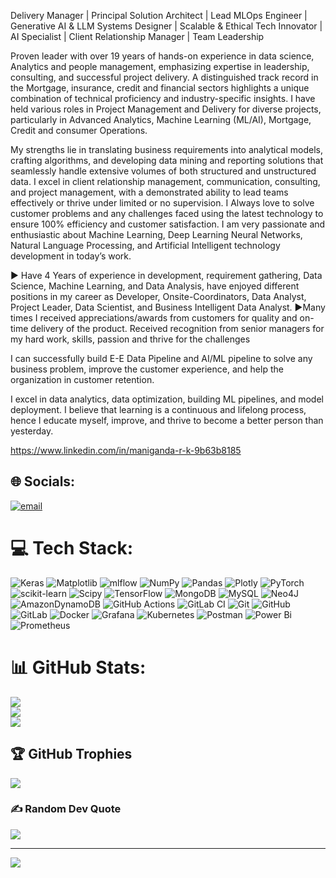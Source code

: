 Delivery Manager | Principal Solution Architect | Lead MLOps Engineer | Generative AI & LLM Systems Designer | Scalable & Ethical Tech Innovator | AI Specialist | Client Relationship Manager | Team Leadership

Proven leader with over 19 years of hands-on experience in data science, Analytics and people management, emphasizing expertise in leadership, consulting, and successful project delivery. A distinguished track record in the Mortgage, insurance, credit and financial sectors highlights a unique combination of technical proficiency and industry-specific insights. I have held various roles in Project Management and Delivery for diverse projects, particularly in Advanced Analytics, Machine Learning (ML/AI), Mortgage, Credit and consumer Operations.

My strengths lie in translating business requirements into analytical models, crafting algorithms, and developing data mining and reporting solutions that seamlessly handle extensive volumes of both structured and unstructured data. I excel in client relationship management, communication, consulting, and project management, with a demonstrated ability to lead teams effectively or thrive under limited or no supervision.
I Always love to solve customer problems and any challenges faced using the latest technology to ensure 100% efficiency and customer satisfaction. I am very passionate and enthusiastic about Machine Learning, Deep Learning Neural Networks, Natural Language Processing, and Artificial Intelligent technology development in today’s work.

► Have 4 Years of experience in development, requirement gathering, Data Science, Machine Learning, and Data Analysis, have enjoyed different positions in my career as Developer, Onsite-Coordinators, Data Analyst, Project Leader, Data Scientist, and Business Intelligent Data Analyst.
►Many times I received appreciations/awards from customers for quality and on-time delivery of the product. Received recognition from senior managers for my hard work, skills, passion and thrive for the challenges 

I can successfully build E-E Data Pipeline and AI/ML pipeline to solve any business problem, improve the customer experience, and help the organization in customer retention.

I excel in data analytics, data optimization, building ML pipelines, and model deployment. I believe that learning is a continuous and lifelong process, hence I educate myself, improve, and thrive to become a better person than yesterday.

https://www.linkedin.com/in/maniganda-r-k-9b63b8185


## 🌐 Socials:
[![email](https://img.shields.io/badge/Email-D14836?logo=gmail&logoColor=white)](mailto:rkmaniganda@gmail.com) 

# 💻 Tech Stack:
![Keras](https://img.shields.io/badge/Keras-%23D00000.svg?style=for-the-badge&logo=Keras&logoColor=white) ![Matplotlib](https://img.shields.io/badge/Matplotlib-%23ffffff.svg?style=for-the-badge&logo=Matplotlib&logoColor=black) ![mlflow](https://img.shields.io/badge/mlflow-%23d9ead3.svg?style=for-the-badge&logo=numpy&logoColor=blue) ![NumPy](https://img.shields.io/badge/numpy-%23013243.svg?style=for-the-badge&logo=numpy&logoColor=white) ![Pandas](https://img.shields.io/badge/pandas-%23150458.svg?style=for-the-badge&logo=pandas&logoColor=white) ![Plotly](https://img.shields.io/badge/Plotly-%233F4F75.svg?style=for-the-badge&logo=plotly&logoColor=white) ![PyTorch](https://img.shields.io/badge/PyTorch-%23EE4C2C.svg?style=for-the-badge&logo=PyTorch&logoColor=white) ![scikit-learn](https://img.shields.io/badge/scikit--learn-%23F7931E.svg?style=for-the-badge&logo=scikit-learn&logoColor=white) ![Scipy](https://img.shields.io/badge/SciPy-%230C55A5.svg?style=for-the-badge&logo=scipy&logoColor=%white) ![TensorFlow](https://img.shields.io/badge/TensorFlow-%23FF6F00.svg?style=for-the-badge&logo=TensorFlow&logoColor=white) ![MongoDB](https://img.shields.io/badge/MongoDB-%234ea94b.svg?style=for-the-badge&logo=mongodb&logoColor=white) ![MySQL](https://img.shields.io/badge/mysql-4479A1.svg?style=for-the-badge&logo=mysql&logoColor=white) ![Neo4J](https://img.shields.io/badge/Neo4j-008CC1?style=for-the-badge&logo=neo4j&logoColor=white) ![AmazonDynamoDB](https://img.shields.io/badge/Amazon%20DynamoDB-4053D6?style=for-the-badge&logo=Amazon%20DynamoDB&logoColor=white) ![GitHub Actions](https://img.shields.io/badge/github%20actions-%232671E5.svg?style=for-the-badge&logo=githubactions&logoColor=white) ![GitLab CI](https://img.shields.io/badge/gitlab%20CI-%23181717.svg?style=for-the-badge&logo=gitlab&logoColor=white) ![Git](https://img.shields.io/badge/git-%23F05033.svg?style=for-the-badge&logo=git&logoColor=white) ![GitHub](https://img.shields.io/badge/github-%23121011.svg?style=for-the-badge&logo=github&logoColor=white) ![GitLab](https://img.shields.io/badge/gitlab-%23181717.svg?style=for-the-badge&logo=gitlab&logoColor=white) ![Docker](https://img.shields.io/badge/docker-%230db7ed.svg?style=for-the-badge&logo=docker&logoColor=white) ![Grafana](https://img.shields.io/badge/grafana-%23F46800.svg?style=for-the-badge&logo=grafana&logoColor=white) ![Kubernetes](https://img.shields.io/badge/kubernetes-%23326ce5.svg?style=for-the-badge&logo=kubernetes&logoColor=white) ![Postman](https://img.shields.io/badge/Postman-FF6C37?style=for-the-badge&logo=postman&logoColor=white) ![Power Bi](https://img.shields.io/badge/power_bi-F2C811?style=for-the-badge&logo=powerbi&logoColor=black) ![Prometheus](https://img.shields.io/badge/Prometheus-E6522C?style=for-the-badge&logo=Prometheus&logoColor=white)
# 📊 GitHub Stats:
![](https://github-readme-stats.vercel.app/api?username=ManigandaRK&theme=merko&hide_border=false&include_all_commits=false&count_private=false)<br/>
![](https://nirzak-streak-stats.vercel.app/?user=ManigandaRK&theme=merko&hide_border=false)<br/>
![](https://github-readme-stats.vercel.app/api/top-langs/?username=ManigandaRK&theme=merko&hide_border=false&include_all_commits=false&count_private=false&layout=compact)

## 🏆 GitHub Trophies
![](https://github-profile-trophy.vercel.app/?username=ManigandaRK&theme=radical&no-frame=false&no-bg=false&margin-w=4)

### ✍️ Random Dev Quote
![](https://quotes-github-readme.vercel.app/api?type=horizontal&theme=radical)

---
[![](https://visitcount.itsvg.in/api?id=ManigandaRK&icon=0&color=0)](https://visitcount.itsvg.in)

<!-- Proudly created with GPRM ( https://gprm.itsvg.in ) -->
